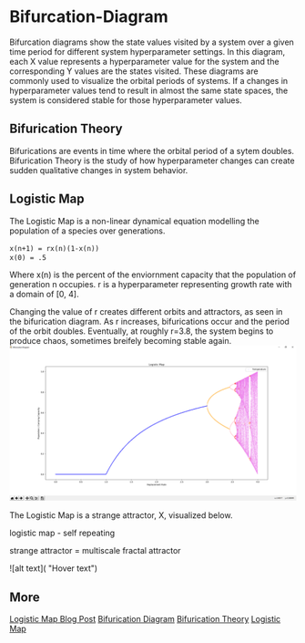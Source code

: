 # Bifurcation-Diagram
Bifurcation diagrams show the state values visited by a system over a given time period for different system hyperparameter settings. In this diagram, each X value represents a hyperparameter value for the system and the corresponding Y values are the states visited. These diagrams are commonly used to visualize the orbital periods of systems. If a changes in hyperparameter values tend to result in almost the same state spaces, the system is considered stable for those hyperparameter values.


## Bifurication Theory
Bifurications are events in time where the orbital period of a sytem doubles. Bifurication Theory is the study of how hyperparameter changes can create sudden qualitative changes in system behavior.


## Logistic Map
The Logistic Map is a non-linear dynamical equation modelling the population of a species over generations.

```
x(n+1) = rx(n)(1-x(n))
x(0) = .5
```

Where x(n) is the percent of the enviornment capacity that the population of generation n occupies. r is a hyperparameter representing growth rate with a domain of [0, 4].

Changing the value of r creates different orbits and attractors, as seen in the bifurication diagram. As r increases, bifurications occur and the period of the orbit doubles. Eventually, at roughly r=3.8, the system begins to produce chaos, sometimes breifely becoming stable again. 
![Bifurication Diagram showing temperature of logistic map](img/temperature.PNG)


The Logistic Map is a strange attractor, X, visualized below.


  logistic map - self repeating


strange attractor = multiscale fractal attractor

![alt text]( "Hover text")



## More
[Logistic Map Blog Post](https://geoffboeing.com/2015/03/chaos-theory-logistic-map/)
[Bifurication Diagram](https://en.wikipedia.org/wiki/Bifurcation_diagram)
[Bifurication Theory](https://en.wikipedia.org/wiki/Bifurcation_theory)
[Logistic Map](https://en.wikipedia.org/wiki/Logistic_map)
